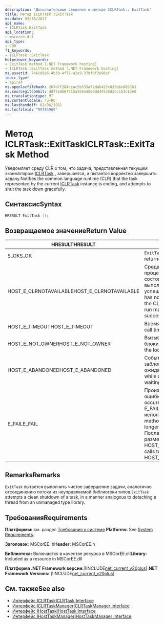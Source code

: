 ```yaml
---
description: 'Дополнительные сведения о методе ICLRTask:: ExitTask'
title: Метод ICLRTask::ExitTask
ms.date: 03/30/2017
api_name:
- ICLRTask.ExitTask
api_location:
- mscoree.dll
api_type:
- COM
f1_keywords:
- ICLRTask::ExitTask
helpviewer_keywords:
- ExitTask method [.NET Framework hosting]
- ICLRTask::ExitTask method [.NET Framework hosting]
ms.assetid: 746c85a6-4b33-4f72-a2e9-379fdf2e96af
topic_type:
- apiref
ms.openlocfilehash: 267b7f284ccac5b535a72dab425c035b6c689361
ms.sourcegitcommit: ddf7edb67715a5b9a45e3dd44536dabc153c1de0
ms.translationtype: MT
ms.contentlocale: ru-RU
ms.lasthandoff: 02/06/2021
ms.locfileid: "99784969"
---
```

# <a name="iclrtaskexittask-method"></a><span data-ttu-id="9e501-103">Метод ICLRTask::ExitTask</span><span class="sxs-lookup"><span data-stu-id="9e501-103">ICLRTask::ExitTask Method</span></span>

<span data-ttu-id="9e501-104">Уведомляет среду CLR о том, что задача, представленная текущим экземпляром [ICLRTask](iclrtask-interface.md) , завершается, и пытается корректно завершить задачу.</span><span class="sxs-lookup"><span data-stu-id="9e501-104">Notifies the common language runtime (CLR) that the task represented by the current [ICLRTask](iclrtask-interface.md) instance is ending, and attempts to shut the task down gracefully.</span></span>  
  
## <a name="syntax"></a><span data-ttu-id="9e501-105">Синтаксис</span><span class="sxs-lookup"><span data-stu-id="9e501-105">Syntax</span></span>  
  
```cpp  
HRESULT ExitTask ();  
```  
  
## <a name="return-value"></a><span data-ttu-id="9e501-106">Возвращаемое значение</span><span class="sxs-lookup"><span data-stu-id="9e501-106">Return Value</span></span>  
  
|<span data-ttu-id="9e501-107">HRESULT</span><span class="sxs-lookup"><span data-stu-id="9e501-107">HRESULT</span></span>|<span data-ttu-id="9e501-108">Описание:</span><span class="sxs-lookup"><span data-stu-id="9e501-108">Description</span></span>|  
|-------------|-----------------|  
|<span data-ttu-id="9e501-109">S_OK</span><span class="sxs-lookup"><span data-stu-id="9e501-109">S_OK</span></span>|<span data-ttu-id="9e501-110">`ExitTask` успешно возвращено.</span><span class="sxs-lookup"><span data-stu-id="9e501-110">`ExitTask` returned successfully.</span></span>|  
|<span data-ttu-id="9e501-111">HOST_E_CLRNOTAVAILABLE</span><span class="sxs-lookup"><span data-stu-id="9e501-111">HOST_E_CLRNOTAVAILABLE</span></span>|<span data-ttu-id="9e501-112">Среда CLR не была загружена в процесс, или среда CLR находится в состоянии, в котором она не может выполнить управляемый код или успешно обработать вызов.</span><span class="sxs-lookup"><span data-stu-id="9e501-112">The CLR has not been loaded into a process, or the CLR is in a state in which it cannot run managed code or process the call successfully.</span></span>|  
|<span data-ttu-id="9e501-113">HOST_E_TIMEOUT</span><span class="sxs-lookup"><span data-stu-id="9e501-113">HOST_E_TIMEOUT</span></span>|<span data-ttu-id="9e501-114">Время ожидания вызова истекло.</span><span class="sxs-lookup"><span data-stu-id="9e501-114">The call timed out.</span></span>|  
|<span data-ttu-id="9e501-115">HOST_E_NOT_OWNER</span><span class="sxs-lookup"><span data-stu-id="9e501-115">HOST_E_NOT_OWNER</span></span>|<span data-ttu-id="9e501-116">Вызывающий объект не владеет блокировкой.</span><span class="sxs-lookup"><span data-stu-id="9e501-116">The caller does not own the lock.</span></span>|  
|<span data-ttu-id="9e501-117">HOST_E_ABANDONED</span><span class="sxs-lookup"><span data-stu-id="9e501-117">HOST_E_ABANDONED</span></span>|<span data-ttu-id="9e501-118">Событие было отменено, пока заблокированный поток или волокно ожидают его.</span><span class="sxs-lookup"><span data-stu-id="9e501-118">An event was canceled while a blocked thread or fiber was waiting on it.</span></span>|  
|<span data-ttu-id="9e501-119">E_FAIL</span><span class="sxs-lookup"><span data-stu-id="9e501-119">E_FAIL</span></span>|<span data-ttu-id="9e501-120">Произошла неизвестная фатальная ошибка.</span><span class="sxs-lookup"><span data-stu-id="9e501-120">An unknown catastrophic failure occurred.</span></span> <span data-ttu-id="9e501-121">Когда метод возвращает E_FAIL, среда CLR больше не может использоваться в процессе.</span><span class="sxs-lookup"><span data-stu-id="9e501-121">When a method returns E_FAIL, the CLR is no longer usable within the process.</span></span> <span data-ttu-id="9e501-122">Последующие вызовы методов размещения возвращают HOST_E_CLRNOTAVAILABLE.</span><span class="sxs-lookup"><span data-stu-id="9e501-122">Subsequent calls to hosting methods return HOST_E_CLRNOTAVAILABLE.</span></span>|  
  
## <a name="remarks"></a><span data-ttu-id="9e501-123">Remarks</span><span class="sxs-lookup"><span data-stu-id="9e501-123">Remarks</span></span>  

 <span data-ttu-id="9e501-124">`ExitTask` пытается выполнить чистое завершение задачи, аналогично отсоединению потока из неуправляемой библиотеки типов.</span><span class="sxs-lookup"><span data-stu-id="9e501-124">`ExitTask` attempts a clean shutdown of a task, in a manner analogous to detaching a thread from an unmanaged type library.</span></span>  
  
## <a name="requirements"></a><span data-ttu-id="9e501-125">Требования</span><span class="sxs-lookup"><span data-stu-id="9e501-125">Requirements</span></span>  

 <span data-ttu-id="9e501-126">**Платформы:** см. раздел [Требования к системе](../../get-started/system-requirements.md).</span><span class="sxs-lookup"><span data-stu-id="9e501-126">**Platforms:** See [System Requirements](../../get-started/system-requirements.md).</span></span>  
  
 <span data-ttu-id="9e501-127">**Заголовок:** MSCorEE. h</span><span class="sxs-lookup"><span data-stu-id="9e501-127">**Header:** MSCorEE.h</span></span>  
  
 <span data-ttu-id="9e501-128">**Библиотека:** Включается в качестве ресурса в MSCorEE.dll</span><span class="sxs-lookup"><span data-stu-id="9e501-128">**Library:** Included as a resource in MSCorEE.dll</span></span>  
  
 <span data-ttu-id="9e501-129">**Платформа .NET Framework версии:**[!INCLUDE[net_current_v20plus](../../../../includes/net-current-v20plus-md.md)]</span><span class="sxs-lookup"><span data-stu-id="9e501-129">**.NET Framework Versions:** [!INCLUDE[net_current_v20plus](../../../../includes/net-current-v20plus-md.md)]</span></span>  
  
## <a name="see-also"></a><span data-ttu-id="9e501-130">См. также</span><span class="sxs-lookup"><span data-stu-id="9e501-130">See also</span></span>

- [<span data-ttu-id="9e501-131">Интерфейс ICLRTask</span><span class="sxs-lookup"><span data-stu-id="9e501-131">ICLRTask Interface</span></span>](iclrtask-interface.md)
- [<span data-ttu-id="9e501-132">Интерфейс ICLRTaskManager</span><span class="sxs-lookup"><span data-stu-id="9e501-132">ICLRTaskManager Interface</span></span>](iclrtaskmanager-interface.md)
- [<span data-ttu-id="9e501-133">Интерфейс IHostTask</span><span class="sxs-lookup"><span data-stu-id="9e501-133">IHostTask Interface</span></span>](ihosttask-interface.md)
- [<span data-ttu-id="9e501-134">Интерфейс IHostTaskManager</span><span class="sxs-lookup"><span data-stu-id="9e501-134">IHostTaskManager Interface</span></span>](ihosttaskmanager-interface.md)
